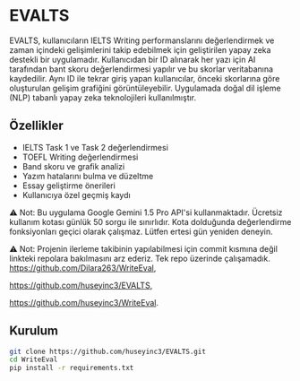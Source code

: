 # EVALTS

EVALTS, kullanıcıların IELTS Writing performanslarını değerlendirmek ve zaman içindeki gelişimlerini takip edebilmek için geliştirilen yapay zeka destekli bir uygulamadır. Kullanıcıdan bir ID alınarak her yazı için AI tarafından bant skoru değerlendirmesi yapılır ve bu skorlar veritabanına kaydedilir. Aynı ID ile tekrar giriş yapan kullanıcılar, önceki skorlarına göre oluşturulan gelişim grafiğini görüntüleyebilir. Uygulamada doğal dil işleme (NLP) tabanlı yapay zeka teknolojileri kullanılmıştır.
## Özellikler

- IELTS Task 1 ve Task 2 değerlendirmesi
- TOEFL Writing değerlendirmesi
- Band skoru ve grafik analizi
- Yazım hatalarını bulma ve düzeltme
- Essay geliştirme önerileri
- Kullanıcıya özel geçmiş kaydı

⚠️ Not: Bu uygulama Google Gemini 1.5 Pro API'si kullanmaktadır. Ücretsiz kullanım kotası günlük 50 sorgu ile sınırlıdır. Kota dolduğunda değerlendirme fonksiyonları geçici olarak çalışmaz. Lütfen ertesi gün yeniden deneyin.

⚠️ Not: Projenin ilerleme takibinin yapılabilmesi için commit kısmına değil linkteki repolara bakılmasını arz ederiz. Tek repo üzerinde çalışamadık. https://github.com/Dilara263/WriteEval,

https://github.com/huseyinc3/EVALTS,

https://github.com/huseyinc3/WriteEval.

## Kurulum

```bash
git clone https://github.com/huseyinc3/EVALTS.git
cd WriteEval
pip install -r requirements.txt
